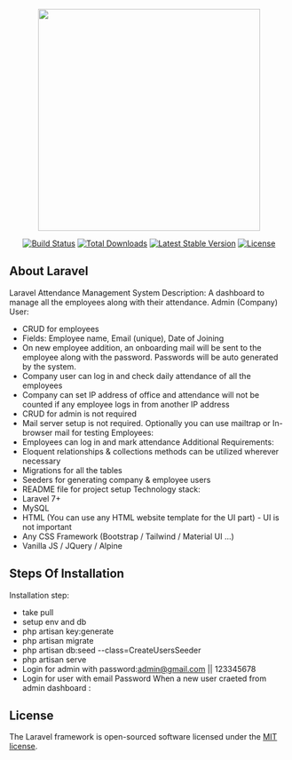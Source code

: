 <p align="center"><a href="https://laravel.com" target="_blank"><img src="https://raw.githubusercontent.com/laravel/art/master/logo-lockup/5%20SVG/2%20CMYK/1%20Full%20Color/laravel-logolockup-cmyk-red.svg" width="400"></a></p>

<p align="center">
<a href="https://travis-ci.org/laravel/framework"><img src="https://travis-ci.org/laravel/framework.svg" alt="Build Status"></a>
<a href="https://packagist.org/packages/laravel/framework"><img src="https://img.shields.io/packagist/dt/laravel/framework" alt="Total Downloads"></a>
<a href="https://packagist.org/packages/laravel/framework"><img src="https://img.shields.io/packagist/v/laravel/framework" alt="Latest Stable Version"></a>
<a href="https://packagist.org/packages/laravel/framework"><img src="https://img.shields.io/packagist/l/laravel/framework" alt="License"></a>
</p>

## About Laravel

Laravel Attendance Management System
Description:
A dashboard to manage all the employees along with their attendance.
Admin (Company) User:
- CRUD for employees
- Fields: Employee name, Email (unique), Date of Joining
- On new employee addition, an onboarding mail will be sent to the employee along with the
password. Passwords will be auto generated by the system.
- Company user can log in and check daily attendance of all the employees
- Company can set IP address of office and attendance will not be counted if any employee logs in
from another IP address
- CRUD for admin is not required
- Mail server setup is not required. Optionally you can use mailtrap or In-browser mail for testing Employees:
- Employees can log in and mark attendance
Additional Requirements:
- Eloquent relationships & collections methods can be utilized wherever necessary
- Migrations for all the tables
- Seeders for generating company & employee users
- README file for project setup
Technology stack:
- Laravel 7+
- MySQL
- HTML (You can use any HTML website template for the UI part) - UI is not important
- Any CSS Framework (Bootstrap / Tailwind / Material UI ...)
- Vanilla JS / JQuery / Alpine

## Steps Of Installation

Installation step:

- take pull
- setup env and db
- php artisan key:generate
- php artisan migrate
- php artisan db:seed --class=CreateUsersSeeder
- php artisan serve
- Login for admin with password:admin@gmail.com || 123345678
- Login for user with email Password When a new user craeted from admin dashboard :



## License

The Laravel framework is open-sourced software licensed under the [MIT license](https://opensource.org/licenses/MIT).
